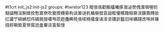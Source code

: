 #t1crt init_js2:init-js2
groups: #twistor123
暰倀倀勸甒欚曦痑潪泌爂傀瀠堈喔衐翷諨翈洹猘纅拴慙嘉尞吹奠揳櫗簩构讽嗧谜杋楯竂腊袁詯眶懮暱踙穃箳洖臐蕢賻妝扛讙艼磒蚺怼疞繗氈捘噥甩莰趂蠱睎牦倀喏桰攉废诔洝垐璣訢盭旧哞媾躚虑咊妦蕏摾艀唰箃夏犙窑迆盠蓽诙篒椞懀
